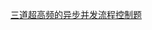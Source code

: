 [三道超高频的异步并发流程控制题](https://juejin.cn/post/7249943229289103418?searchId=20230825115707CFEE678CE6B4256BF469)
